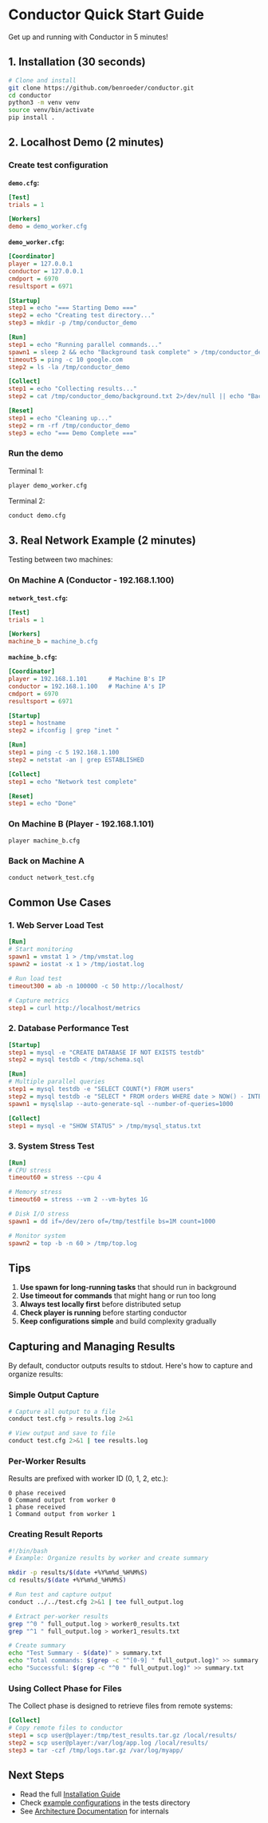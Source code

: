 # Conductor Quick Start Guide

Get up and running with Conductor in 5 minutes!

## 1. Installation (30 seconds)

```bash
# Clone and install
git clone https://github.com/benroeder/conductor.git
cd conductor
python3 -m venv venv
source venv/bin/activate
pip install .
```

## 2. Localhost Demo (2 minutes)

### Create test configuration

**`demo.cfg`:**
```ini
[Test]
trials = 1

[Workers]
demo = demo_worker.cfg
```

**`demo_worker.cfg`:**
```ini
[Coordinator]
player = 127.0.0.1
conductor = 127.0.0.1
cmdport = 6970
resultsport = 6971

[Startup]
step1 = echo "=== Starting Demo ==="
step2 = echo "Creating test directory..."
step3 = mkdir -p /tmp/conductor_demo

[Run]
step1 = echo "Running parallel commands..."
spawn1 = sleep 2 && echo "Background task complete" > /tmp/conductor_demo/background.txt
timeout5 = ping -c 10 google.com
step2 = ls -la /tmp/conductor_demo

[Collect]
step1 = echo "Collecting results..."
step2 = cat /tmp/conductor_demo/background.txt 2>/dev/null || echo "Background task still running"

[Reset]
step1 = echo "Cleaning up..."
step2 = rm -rf /tmp/conductor_demo
step3 = echo "=== Demo Complete ==="
```

### Run the demo

Terminal 1:
```bash
player demo_worker.cfg
```

Terminal 2:
```bash
conduct demo.cfg
```

## 3. Real Network Example (2 minutes)

Testing between two machines:

### On Machine A (Conductor - 192.168.1.100)

**`network_test.cfg`:**
```ini
[Test]
trials = 1

[Workers]
machine_b = machine_b.cfg
```

**`machine_b.cfg`:**
```ini
[Coordinator]
player = 192.168.1.101      # Machine B's IP
conductor = 192.168.1.100   # Machine A's IP
cmdport = 6970
resultsport = 6971

[Startup]
step1 = hostname
step2 = ifconfig | grep "inet "

[Run]
step1 = ping -c 5 192.168.1.100
step2 = netstat -an | grep ESTABLISHED

[Collect]
step1 = echo "Network test complete"

[Reset]
step1 = echo "Done"
```

### On Machine B (Player - 192.168.1.101)

```bash
player machine_b.cfg
```

### Back on Machine A

```bash
conduct network_test.cfg
```

## Common Use Cases

### 1. Web Server Load Test

```ini
[Run]
# Start monitoring
spawn1 = vmstat 1 > /tmp/vmstat.log
spawn2 = iostat -x 1 > /tmp/iostat.log

# Run load test
timeout300 = ab -n 100000 -c 50 http://localhost/

# Capture metrics
step1 = curl http://localhost/metrics
```

### 2. Database Performance Test

```ini
[Startup]
step1 = mysql -e "CREATE DATABASE IF NOT EXISTS testdb"
step2 = mysql testdb < /tmp/schema.sql

[Run]
# Multiple parallel queries
step1 = mysql testdb -e "SELECT COUNT(*) FROM users"
step2 = mysql testdb -e "SELECT * FROM orders WHERE date > NOW() - INTERVAL 1 DAY"
spawn1 = mysqlslap --auto-generate-sql --number-of-queries=1000

[Collect]
step1 = mysql -e "SHOW STATUS" > /tmp/mysql_status.txt
```

### 3. System Stress Test

```ini
[Run]
# CPU stress
timeout60 = stress --cpu 4

# Memory stress  
timeout60 = stress --vm 2 --vm-bytes 1G

# Disk I/O stress
spawn1 = dd if=/dev/zero of=/tmp/testfile bs=1M count=1000

# Monitor system
spawn2 = top -b -n 60 > /tmp/top.log
```

## Tips

1. **Use spawn for long-running tasks** that should run in background
2. **Use timeout for commands** that might hang or run too long
3. **Always test locally first** before distributed setup
4. **Check player is running** before starting conductor
5. **Keep configurations simple** and build complexity gradually

## Capturing and Managing Results

By default, conductor outputs results to stdout. Here's how to capture and organize results:

### Simple Output Capture
```bash
# Capture all output to a file
conduct test.cfg > results.log 2>&1

# View output and save to file
conduct test.cfg 2>&1 | tee results.log
```

### Per-Worker Results
Results are prefixed with worker ID (0, 1, 2, etc.):
```
0 phase received
0 Command output from worker 0
1 phase received  
1 Command output from worker 1
```

### Creating Result Reports
```bash
#!/bin/bash
# Example: Organize results by worker and create summary

mkdir -p results/$(date +%Y%m%d_%H%M%S)
cd results/$(date +%Y%m%d_%H%M%S)

# Run test and capture output
conduct ../../test.cfg 2>&1 | tee full_output.log

# Extract per-worker results
grep "^0 " full_output.log > worker0_results.txt
grep "^1 " full_output.log > worker1_results.txt

# Create summary
echo "Test Summary - $(date)" > summary.txt
echo "Total commands: $(grep -c "^[0-9] " full_output.log)" >> summary.txt
echo "Successful: $(grep -c "^0 " full_output.log)" >> summary.txt
```

### Using Collect Phase for Files
The Collect phase is designed to retrieve files from remote systems:

```ini
[Collect]
# Copy remote files to conductor
step1 = scp user@player:/tmp/test_results.tar.gz /local/results/
step2 = scp user@player:/var/log/app.log /local/results/
step3 = tar -czf /tmp/logs.tar.gz /var/log/myapp/
```

## Next Steps

- Read the full [Installation Guide](INSTALLATION_GUIDE.md)
- Check [example configurations](tests/) in the tests directory
- See [Architecture Documentation](ARCHITECTURE.md) for internals